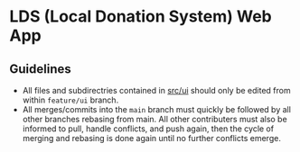 # LDS (Local Donation System) Web App

## Guidelines
* All files and subdirectries contained in [src/ui](src/ui/) should only be edited from within `feature/ui` branch.
* All merges/commits into the `main` branch must quickly be followed by all other branches rebasing from main. All other contributers must also be informed to pull, handle conflicts, and push again, then the cycle of merging and rebasing is done again until no further conflicts emerge.
